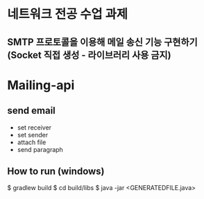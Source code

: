 # 네트워크 전공 수업 과제
## SMTP 프로토콜을 이용해 메일 송신 기능 구현하기 (Socket 직접 생성 - 라이브러리 사용 금지) 

# Mailing-api
## send email
* set receiver
* set sender
* attach file
* send paragraph

## How to run (windows) 
$ gradlew build
$ cd build/libs
$ java -jar <GENERATEDFILE.java>
